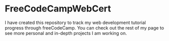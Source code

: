 # FreeCodeCampWebCert
I have created this repository to track my web development tutorial progress through freeCodeCamp. You can check out the rest of my page to see more personal and in-depth projects I am working on.
